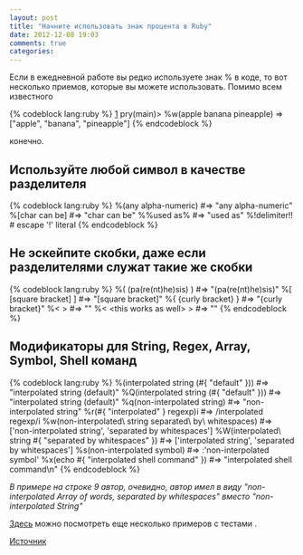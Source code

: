 ```yaml
---
layout: post
title: "Начните использовать знак процента в Ruby"
date: 2012-12-08 19:03
comments: true
categories:
---
```


[1]: http://teohm.github.com/blog/2012/10/15/start-using-ruby-percent-notation/ "original"
[2]: https://github.com/teohm/a-dip-in-ruby/blob/master/spec/percent_notation_spec.rb "example"

Если в ежедневной работе вы редко используете знак % в коде, то вот несколько приемов, которые вы можете использовать.
Помимо всем известного

{% codeblock lang:ruby %}
	[1] pry(main)> %w(apple banana pineapple)
	=> ["apple", "banana", "pineapple"]
{% endcodeblock %}

конечно.

<!-- more -->

## Используйте любой символ в качестве разделителя

{% codeblock lang:ruby %}
%(any alpha-numeric) #=> "any alpha-numeric"
%[char can be] #=> "char can be"
%%used as% #=> "used as"
%!delimiter\!! # escape '!' literal
{% endcodeblock %}



## Не эскейпите скобки, даже если разделителями служат такие же скобки

{% codeblock lang:ruby %}
%( (pa(re(nt)he)sis) ) #=> "(pa(re(nt)he)sis)"
%[ [square bracket] ]  #=> "[square bracket]"
%{ {curly bracket} }   #=> "{curly bracket}"
%< <pointy bracket> >  #=> "<pointy bracket>"
%< \<this works as well\> >  #=> "<this works as well>"
{% endcodeblock %}

## Модификаторы для String, Regex, Array, Symbol, Shell команд

{% codeblock lang:ruby %}
%(interpolated string (#{ "default" }))
  #=> "interpolated string (default)"
%Q(interpolated string (#{ "default" }))
  #=> "interpolated string (default)"
%q(non-interpolated string)
  #=> "non-interpolated string"
%r(#{ "interpolated" } regexp)i
  #=> /interpolated regexp/i
%w(non-interpolated\ string  separated\ by\ whitespaces)
  #=> ['non-interpolated string', 'separated by whitespaces']
%W(interpolated\ string #{ "separated by whitespaces" })
  #=> ['interpolated string', 'separated by whitespaces']
%s(non-interpolated symbol)
  #=> :'non-interpolated symbol'
%x(echo #{ "interpolated shell command" })
  #=> "interpolated shell command\n"
{% endcodeblock %}

*В примере на строке 9 автор, очевидно, автор имел в виду "non-interpolated Array of words, separated by whitespaces" вместо "non-interpolated String"*

[Здесь][2] можно посмотреть еще несколько примеров с тестами	.

[Источник][1]